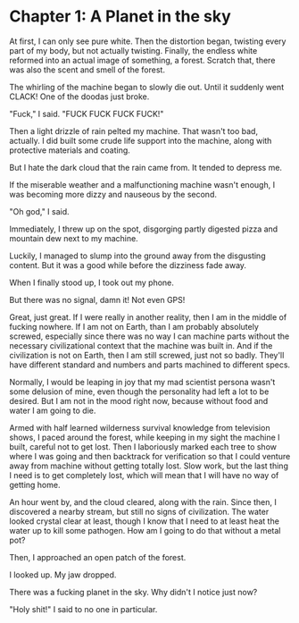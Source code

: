 # **Chapter 1: A Planet in the sky**

At first, I can only see pure white. Then the distortion began, twisting every part of my body, but not actually twisting. Finally, the endless white reformed into an actual image of something, a forest. Scratch that, there was also the scent and smell of the forest.

The whirling of the machine began to slowly die out. Until it suddenly went CLACK! One of the doodas just broke.

"Fuck," I said. "FUCK FUCK FUCK FUCK!"

Then a light drizzle of rain pelted my machine. That wasn't too bad, actually. I did built some crude life support into the machine, along with protective materials and coating.

But I hate the dark cloud that the rain came from. It tended to depress me.

If the miserable weather and a malfunctioning machine wasn't enough, I was becoming more dizzy and nauseous by the second.

"Oh god," I said.

Immediately, I threw up on the spot, disgorging partly digested pizza and mountain dew next to my machine.

Luckily, I managed to slump into the ground away from the disgusting content. But it was a good while before the dizziness fade away.

When I finally stood up, I took out my phone.

But there was no signal, damn it! Not even GPS!

Great, just great. If I were really in another reality, then I am in the middle of fucking nowhere. If I am not on Earth, than I am probably absolutely screwed, especially since there was no way I can machine parts without the necessary civilizational context that the machine was built in. And if the civilization is not on Earth, then I am still screwed, just not so badly. They'll have different standard and numbers and parts machined to different specs.

Normally, I would be leaping in joy that my mad scientist persona wasn't some delusion of mine, even though the personality had left a lot to be desired. But I am not in the mood right now, because without food and water I am going to die.

Armed with half learned wilderness survival knowledge from television shows, I paced around the forest, while keeping in my sight the machine I built, careful not to get lost. Then I laboriously marked each tree to show where I was going and then backtrack for verification so that I could venture away from machine without getting totally lost. Slow work, but the last thing I need is to get completely lost, which will mean that I will have no way of getting home.

An hour went by, and the cloud cleared, along with the rain. Since then, I discovered a nearby stream, but still no signs of civilization. The water looked crystal clear at least, though I know that I need to at least heat the water up to kill some pathogen. How am I going to do that without a metal pot?

Then, I approached an open patch of the forest.

I looked up. My jaw dropped.

There was a fucking planet in the sky. Why didn't I notice just now?

"Holy shit!" I said to no one in particular.
